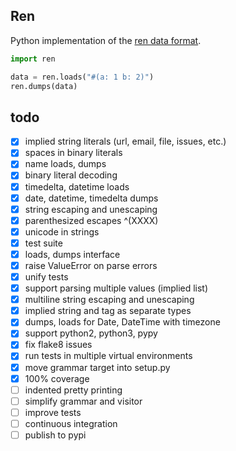 Ren
---
Python implementation of the [ren data format](http://ren-data.org).

```python
import ren

data = ren.loads("#(a: 1 b: 2)")
ren.dumps(data)
```

todo
----
- [x] implied string literals (url, email, file, issues, etc.)
- [x] spaces in binary literals
- [x] name loads, dumps
- [x] binary literal decoding
- [x] timedelta, datetime loads
- [x] date, datetime, timedelta dumps
- [x] string escaping and unescaping
- [x] parenthesized escapes ^(XXXX)
- [x] unicode in strings
- [x] test suite
- [x] loads, dumps interface
- [x] raise ValueError on parse errors
- [x] unify tests
- [x] support parsing multiple values (implied list)
- [x] multiline string escaping and unescaping
- [x] implied string and tag as separate types
- [x] dumps, loads for Date, DateTime with timezone
- [x] support python2, python3, pypy
- [x] fix flake8 issues
- [x] run tests in multiple virtual environments
- [x] move grammar target into setup.py
- [x] 100% coverage
- [ ] indented pretty printing
- [ ] simplify grammar and visitor
- [ ] improve tests
- [ ] continuous integration
- [ ] publish to pypi
